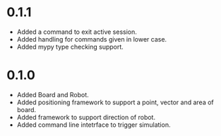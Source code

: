 # 0.1.1

* Added a command to exit active session.
* Added handling for commands given in lower case.
* Added mypy type checking support.


# 0.1.0

* Added Board and Robot.
* Added positioning framework to support a point, vector and area of board.
* Added framework to support direction of robot.
* Added command line intetrface to trigger simulation.